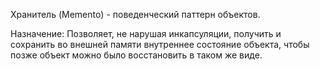 Хранитель (Memento) -  поведенческий паттерн объектов. 

Назначение: Позволяет, не нарушая инкапсуляции, получить и сохранить во внешней памяти внутреннее состояние объекта, чтобы позже объект можно было восстановить в таком же виде.
